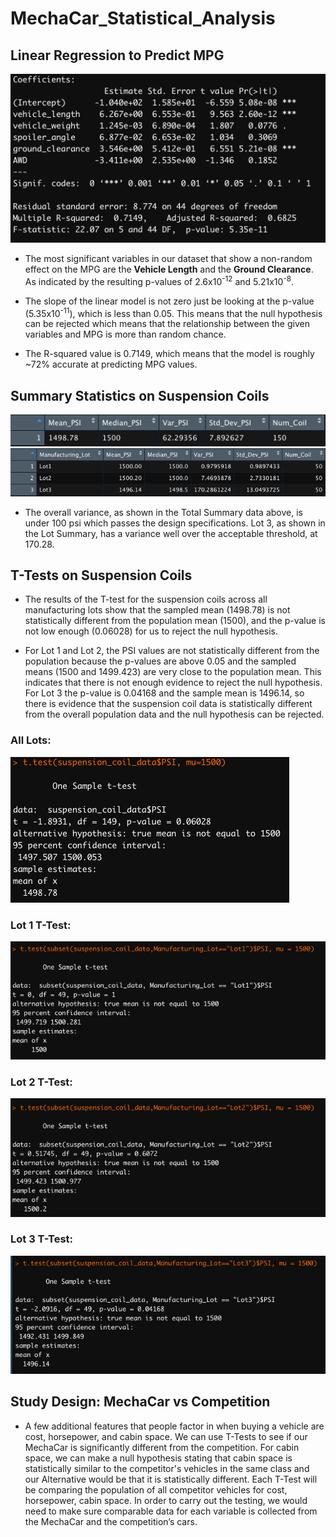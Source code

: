 # MechaCar_Statistical_Analysis

## Linear Regression to Predict MPG
![Multiple Linear Regression on MPG](https://github.com/ClayMack/MechaCar_Statistical_Analysis/blob/main/Deliverable%201%20linear%20model.png)


* The most significant variables in our dataset that show a non-random effect on the MPG are the **Vehicle Length** and the **Ground Clearance**. As indicated by the resulting p-values of 2.6x10<sup>-12</sup> and 5.21x10<sup>-8</sup>. 

* The slope of the linear model is not zero just be looking at the p-value (5.35x10<sup>-11</sup>), which is less than 0.05. This means that the null hypothesis can be rejected which means that the relationship between the given variables and MPG is more than random chance. 

* The R-squared value is 0.7149, which means that the model is roughly ~72% accurate at predicting MPG values. 
  
## Summary Statistics on Suspension Coils
![Suspension Coil Total Summary](https://github.com/ClayMack/MechaCar_Statistical_Analysis/blob/main/Total%20Summary.png)
![Suspension Coil Lot Summary](https://github.com/ClayMack/MechaCar_Statistical_Analysis/blob/main/Lot%20Summary.png)
* The overall variance, as shown in the Total Summary data above, is under 100 psi which passes the design specifications. Lot 3, as shown in the Lot Summary, has a variance well over the acceptable threshold, at 170.28.

## T-Tests on Suspension Coils
* The results of the T-test for the suspension coils across all manufacturing lots show that the sampled mean (1498.78) is not statistically different from the population mean (1500), and the p-value is not low enough (0.06028) for us to reject the null hypothesis.

* For Lot 1 and Lot 2, the PSI values are not statistically different from the population because the p-values are above 0.05 and the sampled means (1500 and 1499.423) are very close to the population mean. This indicates that there is not enough evidence to reject the null hypothesis. For Lot 3 the p-value is 0.04168 and the sample mean is 1496.14, so there is evidence that the suspension coil data is statistically different from the overall population data and the null hypothesis can be rejected. 

### All Lots:

![Suspension Coils Cumulative T-test](https://github.com/ClayMack/MechaCar_Statistical_Analysis/blob/main/Suspension%20Coil%20Cum%20T%20Test.png)

### Lot 1 T-Test:
![Suspension Coil Lot 1 T-test](https://github.com/ClayMack/MechaCar_Statistical_Analysis/blob/main/Suspension%20Coil%20Lot%201%20T%20Test.png)
### Lot 2 T-Test:
![Suspension Coil Lot 2 T-test](https://github.com/ClayMack/MechaCar_Statistical_Analysis/blob/main/Suspension%20Coil%20Lot%202%20T%20Test.png)
### Lot 3 T-Test:
![Suspension Coil Lot 3 T-test](https://github.com/ClayMack/MechaCar_Statistical_Analysis/blob/main/Suspension%20Coil%20Lot%203%20T%20Test.png)


## Study Design: MechaCar vs Competition

- A few additional features that people factor in when buying a vehicle are cost, horsepower, and cabin space. We can use T-Tests to see if our MechaCar is significantly different from the competition. For cabin space, we can make a null hypothesis stating that cabin space is statistically similar to the competitor's vehicles in the same class and our Alternative would be that it is statistically different. Each T-Test will be comparing the population of all competitor vehicles for cost, horsepower, cabin space. In order to carry out the testing, we would need to make sure comparable data for each variable is collected from the MechaCar and the competition’s cars.


